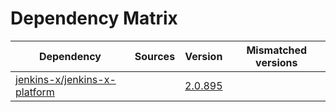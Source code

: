 # Dependency Matrix

Dependency | Sources | Version | Mismatched versions
---------- | ------- | ------- | -------------------
[jenkins-x/jenkins-x-platform](https://github.com/jenkins-x/jenkins-x-platform) |  | [2.0.895](https://github.com/jenkins-x/jenkins-x-platform/releases/tag/v2.0.895) | 
